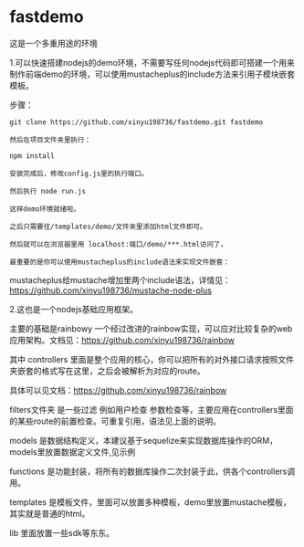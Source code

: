 fastdemo
========
这是一个多重用途的环境

1.可以快速搭建nodejs的demo环境，不需要写任何nodejs代码即可搭建一个用来制作前端demo的环境，可以使用mustacheplus的include方法来引用子模块嵌套模板。

步骤：

```
git clone https://github.com/xinyu198736/fastdemo.git fastdemo 

然后在项目文件夹里执行：

npm install

安装完成后，修改config.js里的执行端口。

然后执行 node run.js

这样demo环境就绪啦。

之后只需要往/templates/demo/文件夹里添加html文件即可。

然后就可以在浏览器里用 localhost:端口/demo/***.html访问了，

最重要的是你可以使用mustacheplus的include语法来实现文件嵌套：

```
mustacheplus给mustache增加里两个include语法，详情见：https://github.com/xinyu198736/mustache-node-plus

2.这也是一个nodejs基础应用框架。

主要的基础是rainbowy 一个经过改进的rainbow实现，可以应对比较复杂的web应用架构。文档见：https://github.com/xinyu198736/rainbow

其中 controllers 里面是整个应用的核心，你可以把所有的对外接口请求按照文件夹嵌套的格式写在这里，之后会被解析为对应的route。

具体可以见文档：https://github.com/xinyu198736/rainbow

filters文件夹 是一些过滤 例如用户检查 参数检查等，主要应用在controllers里面的某些route的前置检查。可重复引用，语法见上面的说明。

models 是数据结构定义，本建议基于sequelize来实现数据库操作的ORM，models里放置数据定义文件,见示例

functions 是功能封装，将所有的数据库操作二次封装于此，供各个controllers调用。

templates 是模板文件，里面可以放置多种模板，demo里放置mustache模板，其实就是普通的html。

lib 里面放置一些sdk等东东。

